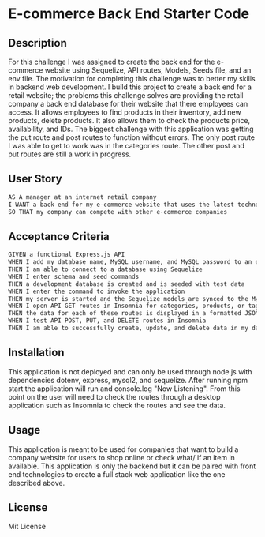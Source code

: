 # E-commerce Back End Starter Code

## Description

For this challenge I was assigned to create the back end for the e-commerce website using Sequelize, API routes, Models, Seeds file, and an env file. The motivation for completing this challenge was to better my skills in backend web development. I build this project to create a back end for a retail website; the problems this challenge solves are providing the retail company a back end database for their website that there employees can access. It allows employees to find products in their inventory, add new products, delete products. It also allows them to check the products price, availability, and IDs. The biggest challenge with this application was getting the put route and post routes to function without errors. The only post route I was able to get to work was in the categories route. The other post and put routes are still a work in progress.

## User Story

```md
AS A manager at an internet retail company
I WANT a back end for my e-commerce website that uses the latest technologies
SO THAT my company can compete with other e-commerce companies
```

## Acceptance Criteria

```md
GIVEN a functional Express.js API
WHEN I add my database name, MySQL username, and MySQL password to an environment variable file
THEN I am able to connect to a database using Sequelize
WHEN I enter schema and seed commands
THEN a development database is created and is seeded with test data
WHEN I enter the command to invoke the application
THEN my server is started and the Sequelize models are synced to the MySQL database
WHEN I open API GET routes in Insomnia for categories, products, or tags
THEN the data for each of these routes is displayed in a formatted JSON
WHEN I test API POST, PUT, and DELETE routes in Insomnia
THEN I am able to successfully create, update, and delete data in my database
```
## Installation

This application is not deployed and can only be used through node.js with dependencies dotenv, express, mysql2, and sequelize. After running npm start the application will run and console.log "Now Listening". From this point on the user will need to check the routes through a desktop application such as Insomnia to check the routes and see the data. 

## Usage

This application is meant to be used for companies that want to build a company website for users to shop online or check what/ if an item in available. This application is only the backend but it can be paired with front end technologies to create a full stack web application like the one described above. 

## License

Mit License